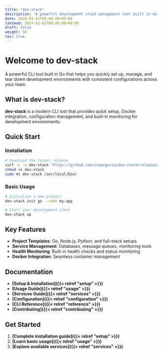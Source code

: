 ```yaml
---
title: "dev-stack"
description: "A powerful development stack management tool built in Go for streamlined local development automation"
date: 2024-01-01T00:00:00+00:00
lastmod: 2024-01-01T00:00:00+00:00
draft: false
weight: 50
toc: true
---
```


# Welcome to dev-stack

A powerful CLI tool built in Go that helps you quickly set up, manage, and tear down development environments with consistent configurations across your team.

## What is dev-stack?

**dev-stack** is a modern CLI tool that provides quick setup, Docker integration, configuration management, and built-in monitoring for development environments.

## Quick Start

### Installation

```bash
# Download the latest release
curl -L -o dev-stack "https://github.com/isaacgarza/dev-stack/releases/latest/download/dev-stack-$(uname -s | tr '[:upper:]' '[:lower:]')-$(uname -m)"
chmod +x dev-stack
sudo mv dev-stack /usr/local/bin/
```

### Basic Usage

```bash
# Initialize a new project
dev-stack init go --name my-app

# Start your development stack
dev-stack up
```

## Key Features

- **Project Templates**: Go, Node.js, Python, and full-stack setups
- **Service Management**: Databases, message queues, monitoring tools
- **Health Monitoring**: Built-in health checks and status monitoring
- **Docker Integration**: Seamless container management



## Documentation

- **[Setup & Installation]({{< relref "setup" >}})**
- **[Usage Guide]({{< relref "usage" >}})**
- **[Services Guide]({{< relref "services" >}})**
- **[Configuration]({{< relref "configuration" >}})**
- **[CLI Reference]({{< relref "reference" >}})**
- **[Contributing]({{< relref "contributing" >}})**

## Get Started

1. **[Complete installation guide]({{< relref "setup" >}})**
2. **[Learn basic usage]({{< relref "usage" >}})**
3. **[Explore available services]({{< relref "services" >}})**
